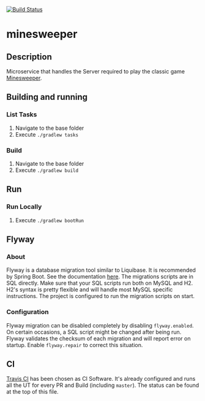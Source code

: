 [![Build Status](https://travis-ci.com/gtulipani/minesweeper.svg?branch=master)](https://travis-ci.com/gtulipani/minesweeper)
# minesweeper
## Description
Microservice that handles the Server required to play the classic game [Minesweeper](https://en.wikipedia.org/wiki/Minesweeper_(video_game)).

## Building and running
### List Tasks
1. Navigate to the base folder
1. Execute `./gradlew tasks`

### Build
1. Navigate to the base folder
1. Execute `./gradlew build`

## Run
### Run Locally
1. Execute `./gradlew bootRun`

## Flyway
### About
Flyway is a database migration tool similar to Liquibase. It is recommended by Spring Boot.
See the documentation [here](http://flywaydb.org/). The migrations scripts are in SQL directly. Make sure that your SQL
scripts run both on MySQL and H2. H2's syntax is pretty flexible and will handle most MySQL specific instructions.
The project is configured to run the migration scripts on start.

### Configuration
Flyway migration can be disabled completely by disabling `flyway.enabled`. On certain occasions, a SQL script might be
changed after being run. Flyway validates the checksum of each migration and will report error on startup. Enable `flyway.repair` to correct this situation.

## CI
[Travis CI](https://travis-ci.org/) has been chosen as CI Software. It's already configured and runs all the UT for
every PR and Build (including `master`). The status can be found at the top of this file.

